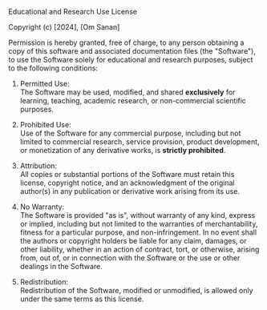 Educational and Research Use License

Copyright (c) [2024], [Om Sanan]

Permission is hereby granted, free of charge, to any person obtaining a copy of this software and associated documentation files (the "Software"), to use the Software solely for educational and research purposes, subject to the following conditions:

1. Permitted Use:  
   The Software may be used, modified, and shared **exclusively** for learning, teaching, academic research, or non-commercial scientific purposes.

2. Prohibited Use:  
   Use of the Software for any commercial purpose, including but not limited to commercial research, service provision, product development, or monetization of any derivative works, is **strictly prohibited**.

3. Attribution:  
   All copies or substantial portions of the Software must retain this license, copyright notice, and an acknowledgment of the original author(s) in any publication or derivative work arising from its use.

4. No Warranty:  
   The Software is provided "as is", without warranty of any kind, express or implied, including but not limited to the warranties of merchantability, fitness for a particular purpose, and non-infringement. In no event shall the authors or copyright holders be liable for any claim, damages, or other liability, whether in an action of contract, tort, or otherwise, arising from, out of, or in connection with the Software or the use or other dealings in the Software.

5. Redistribution:  
   Redistribution of the Software, modified or unmodified, is allowed only under the same terms as this license.
